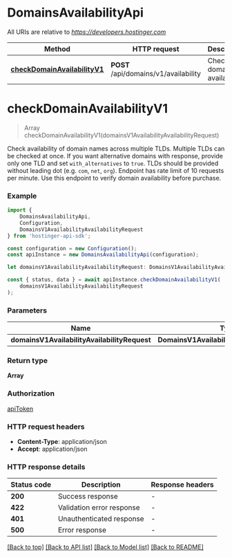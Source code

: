 # DomainsAvailabilityApi

All URIs are relative to *https://developers.hostinger.com*

|Method | HTTP request | Description|
|------------- | ------------- | -------------|
|[**checkDomainAvailabilityV1**](#checkdomainavailabilityv1) | **POST** /api/domains/v1/availability | Check domain availability|

# **checkDomainAvailabilityV1**
> Array<DomainsV1AvailabilityAvailabilityResource> checkDomainAvailabilityV1(domainsV1AvailabilityAvailabilityRequest)

Check availability of domain names across multiple TLDs.  Multiple TLDs can be checked at once. If you want alternative domains with response, provide only one TLD and set `with_alternatives` to `true`. TLDs should be provided without leading dot (e.g. `com`, `net`, `org`).  Endpoint has rate limit of 10 requests per minute.  Use this endpoint to verify domain availability before purchase.

### Example

```typescript
import {
    DomainsAvailabilityApi,
    Configuration,
    DomainsV1AvailabilityAvailabilityRequest
} from 'hostinger-api-sdk';

const configuration = new Configuration();
const apiInstance = new DomainsAvailabilityApi(configuration);

let domainsV1AvailabilityAvailabilityRequest: DomainsV1AvailabilityAvailabilityRequest; //

const { status, data } = await apiInstance.checkDomainAvailabilityV1(
    domainsV1AvailabilityAvailabilityRequest
);
```

### Parameters

|Name | Type | Description  | Notes|
|------------- | ------------- | ------------- | -------------|
| **domainsV1AvailabilityAvailabilityRequest** | **DomainsV1AvailabilityAvailabilityRequest**|  | |


### Return type

**Array<DomainsV1AvailabilityAvailabilityResource>**

### Authorization

[apiToken](../README.md#apiToken)

### HTTP request headers

 - **Content-Type**: application/json
 - **Accept**: application/json


### HTTP response details
| Status code | Description | Response headers |
|-------------|-------------|------------------|
|**200** | Success response |  -  |
|**422** | Validation error response |  -  |
|**401** | Unauthenticated response |  -  |
|**500** | Error response |  -  |

[[Back to top]](#) [[Back to API list]](../README.md#documentation-for-api-endpoints) [[Back to Model list]](../README.md#documentation-for-models) [[Back to README]](../README.md)

